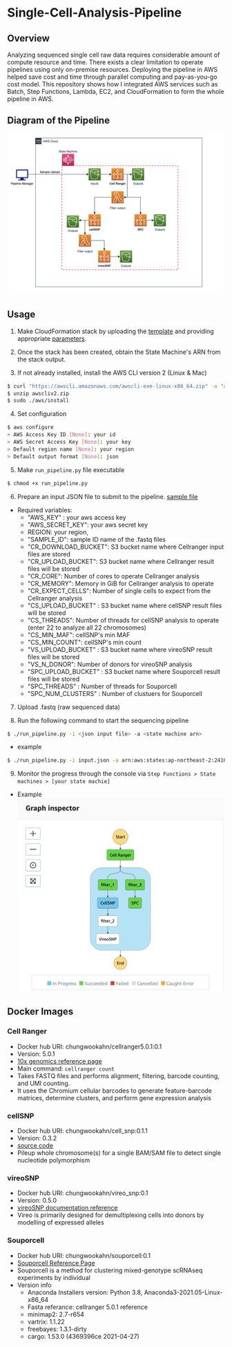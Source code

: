 # Single-Cell-Analysis-Pipeline

## Overview

Analyzing sequenced single cell raw data requires considerable amount of compute resource and time. There exists a clear limitation to operate pipelines using only on-premise resources. Deploying the pipeline in AWS helped save cost and time through parallel computing and pay-as-you-go cost model. This repository shows how I integrated AWS services such as Batch, Step Functions, Lambda, EC2, and CloudFormation to form the whole pipeline in AWS.

## Diagram of the Pipeline

![pipeline overview](./etc/SingleCellPipeline.png)

## Usage

1. Make CloudFormation stack by uploading the [template](./AWS/CloudFormation/CF_template.yaml) and providing appropriate [parameters](./AWS/CloudFormation/README.md).

2. Once the stack has been created, obtain the State Machine's ARN from the stack output.

3. If not already installed, install the AWS CLI version 2 (Linux & Mac)

```bash
$ curl "https://awscli.amazonaws.com/awscli-exe-linux-x86_64.zip" -o "awscliv2.zip"
$ unzip awscliv2.zip
$ sudo ./aws/install
```

4. Set configuration

```bash
$ aws configure
> AWS Access Key ID [None]: your id
> AWS Secret Access Key [None]: your key
> Default region name [None]: your region
> Default output format [None]: json
```

5. Make `run_pipeline.py` file executable

```bash
$ chmod +x run_pipeline.py
```

6. Prepare an input JSON file to submit to the pipeline. [sample file](./sample_input.json)

- Required variables:
  - "AWS_KEY" : your aws access key
  - "AWS_SECRET_KEY": your aws secret key
  - REGION: your region,
  - "SAMPLE_ID": sample ID name of the .fastq files
  - "CR_DOWNLOAD_BUCKET": S3 bucket name where Cellranger input files are stored
  - "CR_UPLOAD_BUCKET": S3 bucket name where Cellranger result files will be stored
  - "CR_CORE": Number of cores to operate Cellranger analysis
  - "CR_MEMORY": Memory in GiB for Cellranger analysis to operate
  - "CR_EXPECT_CELLS": Number of single cells to expect from the Cellranger analysis
  - "CS_UPLOAD_BUCKET" : S3 bucket name where cellSNP result files will be stored
  - "CS_THREADS": Number of threads for cellSNP analysis to operate (enter 22 to analyze all 22 chromosomes)
  - "CS_MIN_MAF": cellSNP's min MAF
  - "CS_MIN_COUNT": cellSNP's min count
  - "VS_UPLOAD_BUCKET" : S3 bucket name where vireoSNP result files will be stored
  - "VS_N_DONOR": Number of donors for vireoSNP analysis
  - "SPC_UPLOAD_BUCKET" : S3 bucket name where Souporcell result files will be stored
  - "SPC_THREADS" : Number of threads for Souporcell
  - "SPC_NUM_CLUSTERS" : Number of clustuers for Souporcell

7. Upload .fastq (raw sequenced data)

8. Run the following command to start the sequencing pipeline

```bash
$ ./run_pipeline.py -i <json input file> -a <state machine arn>
```

- example

```bash
$ ./run_pipeline.py -i input.json -a arn:aws:states:ap-northeast-2:241046885174:stateMachine:SC_TEST_Pipeline
```

9. Monitor the progress through the console via `Step Functions > State machines > [your state machie]`

- Example
  ![state machine](./etc/StateMachine.png)

## Docker Images

### Cell Ranger

- Docker hub URI: chungwookahn/cellranger5.0.1:0.1
- Version: 5.0.1
- [10x genomics reference page](https://support.10xgenomics.com/single-cell-gene-expression/software/pipelines/5.0/what-is-cell-ranger)
- Main command: `cellranger count`
- Takes FASTQ files and performs alignment, filtering, barcode counting, and UMI counting.
- It uses the Chromium cellular barcodes to generate feature-barcode matrices, determine clusters, and perform gene expression analysis

### cellSNP

- Docker hub URI: chungwookahn/cell_snp:0.1.1
- Version: 0.3.2
- [source code](https://github.com/single-cell-genetics/cellSNP)
- Pileup whole chromosome(s) for a single BAM/SAM file to detect single nucleotide polymorphism

### vireoSNP

- Docker hub URI: chungwookahn/vireo_snp:0.1
- Version: 0.5.0
- [vireoSNP documentation reference](https://vireosnp.readthedocs.io/en/latest/index.html)
- Vireo is primarily designed for demultiplexing cells into donors by modelling of expressed alleles

### Souporcell

- Docker hub URI: chungwookahn/souporcell:0.1
- [Souporcell Reference Page](https://github.com/wheaton5/souporcell)
- Souporcell is a method for clustering mixed-genotype scRNAseq experiments by individual
- Version info
  - Anaconda Installers version: Python 3.8, Anaconda3-2021.05-Linux-x86_64
  - Fasta referance: cellranger 5.0.1 reference
  - minimap2: 2.7-r654
  - vartrix: 1.1.22
  - freebayes: 1.3.1-dirty
  - cargo: 1.53.0 (4369396ce 2021-04-27)
